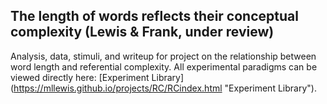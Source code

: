 The length of words reflects their conceptual complexity (Lewis & Frank, under review)
-----

Analysis, data, stimuli, and writeup for project on the relationship between word length and referential complexity. All experimental paradigms can be viewed directly here: [Experiment Library] (https://mllewis.github.io/projects/RC/RCindex.html "Experiment Library").